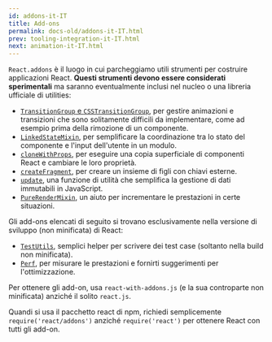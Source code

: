 ```yaml
---
id: addons-it-IT
title: Add-ons
permalink: docs-old/addons-it-IT.html
prev: tooling-integration-it-IT.html
next: animation-it-IT.html
---
```


`React.addons` è il luogo in cui parcheggiamo utili strumenti per costruire applicazioni React. **Questi strumenti devono essere considerati sperimentali** ma saranno eventualmente inclusi nel nucleo o una libreria ufficiale di utilities:

- [`TransitionGroup` e `CSSTransitionGroup`](animation-it-IT.html), per gestire animazioni e transizioni che sono solitamente difficili da implementare, come ad esempio prima della rimozione di un componente.
- [`LinkedStateMixin`](two-way-binding-helpers-it-IT.html), per semplificare la coordinazione tra lo stato del componente e l'input dell'utente in un modulo.
- [`cloneWithProps`](clone-with-props-it-IT.html), per eseguire una copia superficiale di componenti React e cambiare le loro proprietà.
- [`createFragment`](create-fragment-it-IT.html), per creare un insieme di figli con chiavi esterne.
- [`update`](update-it-IT.html), una funzione di utilità che semplifica la gestione di dati immutabili in JavaScript.
- [`PureRenderMixin`](pure-render-mixin-it-IT.html), un aiuto per incrementare le prestazioni in certe situazioni.

Gli add-ons elencati di seguito si trovano esclusivamente nella versione di sviluppo (non minificata) di React:

- [`TestUtils`](test-utils-it-IT.html), semplici helper per scrivere dei test case (soltanto nella build non minificata).
- [`Perf`](perf-it-IT.html), per misurare le prestazioni e fornirti suggerimenti per l'ottimizzazione.

Per ottenere gli add-on, usa `react-with-addons.js` (e la sua controparte non minificata) anziché il solito `react.js`.

Quandi si usa il pacchetto react di npm, richiedi semplicemente `require('react/addons')` anziché `require('react')` per ottenere React con tutti gli add-on.
